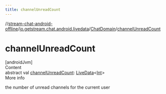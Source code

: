 ```yaml
---
title: channelUnreadCount
---
```

//[stream-chat-android-offline](../../../index.md)/[io.getstream.chat.android.livedata](../index.md)/[ChatDomain](index.md)/[channelUnreadCount](channelUnreadCount.md)



# channelUnreadCount  
[androidJvm]  
Content  
abstract val [channelUnreadCount](channelUnreadCount.md): [LiveData](https://developer.android.com/reference/kotlin/androidx/lifecycle/LiveData.html)&lt;[Int](https://kotlinlang.org/api/latest/jvm/stdlib/kotlin/-int/index.html)&gt;  
More info  


the number of unread channels for the current user

  



